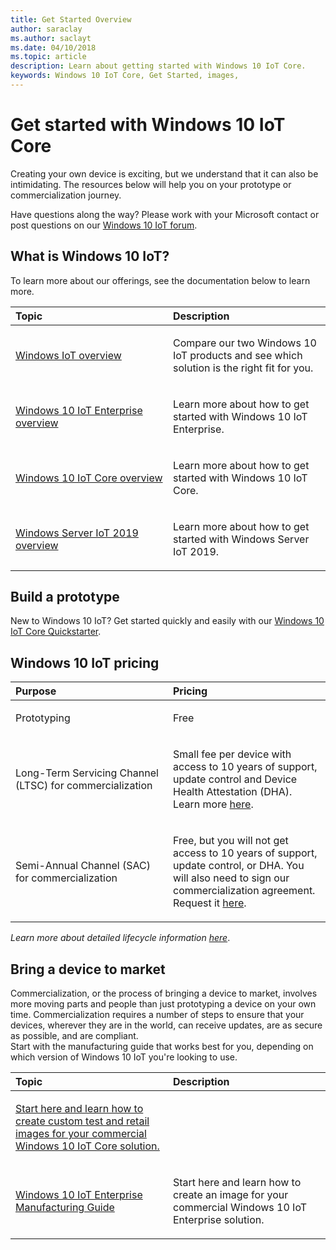 ```yaml
---
title: Get Started Overview
author: saraclay 
ms.author: saclayt 
ms.date: 04/10/2018 
ms.topic: article 
description: Learn about getting started with Windows 10 IoT Core.
keywords: Windows 10 IoT Core, Get Started, images, 
---
```


# Get started with Windows 10 IoT Core

Creating your own device is exciting, but we understand that it can also be intimidating. The resources below will help you on your prototype or commercialization journey. 

Have questions along the way? Please work with your Microsoft contact or post questions on our [Windows 10 IoT forum](https://social.msdn.microsoft.com/forums/en-US/home?forum=WindowsIoT).

## What is Windows 10 IoT?

To learn more about our offerings, see the documentation below to learn more. 

<table>
<colgroup>
<col width="50%" />
<col width="50%" />
</colgroup>
<thead>
<tr class="header">
<th align="left">Topic</th>
<th align="left">Description</th>
</tr>
</thead>
<tbody>

<tr class="odd">
<td align="left"><p><a href="windows-iot.md" data-raw-source="[Windows IoT Overview](windows-iot.md)">Windows IoT overview</a></p></td>
<td align="left"><p>Compare our two Windows 10 IoT products and see which solution is the right fit for you.</p></td>
</tr>

<tr class="odd">
<td align="left"><p><a href="windows-iot-enterprise.md" data-raw-source="[Windows 10 IoT Enterprise Overview](windows-iot-enterprise.md)">Windows 10 IoT Enterprise overview</a></p></td>
<td align="left"><p>Learn more about how to get started with Windows 10 IoT Enterprise.</p></td>
</tr>

<tr class="odd">
<td align="left"><p><a href="windows-iot-core.md" data-raw-source="[Windows 10 IoT Core Overview](windows-iot-core.md)">Windows 10 IoT Core overview</a></p></td>
<td align="left"><p>Learn more about how to get started with Windows 10 IoT Core.</p></td>
</tr>

<tr class="odd">
<td align="left"><p><a href="windows-iot-core.md" data-raw-source="[Windows 10 IoT Core Overview](windows-server.md)">Windows Server IoT 2019 overview</a></p></td>
<td align="left"><p>Learn more about how to get started with Windows Server IoT 2019.</p></td>
</tr>

</tbody>
</table>

## Build a prototype

New to Windows 10 IoT? Get started quickly and easily with our [Windows 10 IoT Core Quickstarter](tutorials/Tutorials.md). 

## Windows 10 IoT pricing

<table>
<colgroup>
<col width="50%" />
<col width="50%" />
</colgroup>
<thead>
<tr class="header">
<th align="left">Purpose</th>
<th align="left">Pricing</th>
</tr>
</thead>
<tbody>

<tr class="odd">
<td align="left"><p>Prototyping</p></td>
<td align="left"><p>Free</p></td>
</tr>

<tr class="odd">
<td align="left"><p>Long-Term Servicing Channel (LTSC) for commercialization</p></td>
<td align="left"><p>Small fee per device with access to 10 years of support, update control and Device Health Attestation (DHA). Learn more <a href="https://docs.microsoft.com/windows-hardware/manufacture/iot/iotcoreservicesoverview" data-raw-source="[here](https://docs.microsoft.com/windows-hardware/manufacture/iot/iotcoreservicesoverview)">here</a>.</p></td>
</tr>

<tr class="odd">
<td align="left"><p>Semi-Annual Channel (SAC) for commercialization</p></td>
<td align="left"><p>Free, but you will not get access to 10 years of support, update control, or DHA. You will also need to sign our commercialization agreement. Request it <a href="https://www.aka.ms/SAC-agreement">here</a>.</p></td>
</tr>

</tbody>
</table>

<i>Learn more about detailed lifecycle information [here](https://support.microsoft.com/en-us/lifecycle/search?alpha=IoT%20Core)</i>.

## Bring a device to market

Commercialization, or the process of bringing a device to market, involves more moving parts and people than just prototyping a device on your own time. Commercialization requires a number of steps to ensure that your devices, wherever they are in the world, can receive updates, are as secure as possible, and are compliant. 
<br>
Start with the manufacturing guide that works best for you, depending on which version of Windows 10 IoT you're looking to use.

<table>
<colgroup>
<col width="50%" />
<col width="50%" />
</colgroup>
<thead>
<tr class="header">
<th align="left">Topic</th>
<th align="left">Description</th>
</tr>
</thead>
<tbody>

<tr class="odd">
<td align="left"><p><a href="https://docs.microsoft.com/en-us/windows-hardware/manufacture/iot/iot-core-manufacturing-guide
>Windows 10 IoT Core Manufacturing Guide</a></p></td>
<td align="left"><p>Start here and learn how to create custom test and retail images for your commercial Windows 10 IoT Core solution.</p></td>
</tr>

<tr class="odd">
<td align="left"><p><a href="https://docs.microsoft.com/en-us/windows-hardware/manufacture/desktop/iot-ent-overview">Windows 10 IoT Enterprise Manufacturing Guide</a></p></td>
<td align="left"><p>Start here and learn how to create an image for your commercial Windows 10 IoT Enterprise solution.</p></td>
</tr>

</tbody>
</table>
